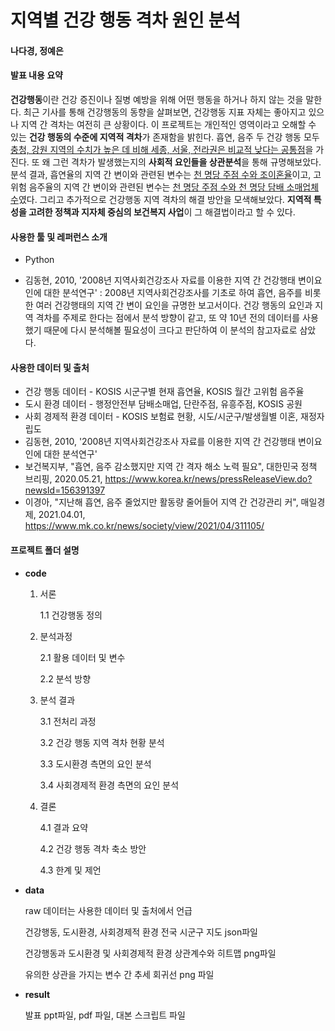 # 지역별 건강 행동 격차 원인 분석

#### 나다경, 정예은



#### 발표 내용 요약

**건강행동**이란 건강 증진이나 질병 예방을 위해 어떤 행동을 하거나 하지 않는 것을 말한다. 최근 기사를 통해 건강행동의 동향을 살펴보면, 건강행동 지표 자체는 좋아지고 있으나 지역 간 격차는 여전히 큰 상황이다. 이 프로젝트는 개인적인 영역이라고 오해할 수 있는 **건강 행동의 수준에 지역적 격차**가 존재함을 밝힌다. 흡연, 음주 두 건강 행동 모두 <u>충청, 강원 지역의 수치가 높은 데 비해 세종, 서울, 전라권은 비교적 낮다는 공통점</u>을 가진다. 또 왜 그런 격차가 발생했는지의 **사회적 요인들을 상관분석**을 통해 규명해보았다. 분석 결과, 흡연율의 지역 간 변이와 관련된 변수는 <u>천 명당 주점 수와 조이혼율</u>이고, 고위험 음주율의 지역 간 변이와 관련된 변수는 <u>천 명당 주점 수와 천 명당 담배 소매업체 수</u>였다. 그리고 추가적으로 건강행동 지역 격차의 해결 방안을 모색해보았다. **지역적 특성을 고려한 정책과 지자체 중심의 보건복지 사업**이 그 해결법이라고 할 수 있다.



#### 사용한 툴 및 레퍼런스 소개

- Python

- 김동현, 2010, '2008년 지역사회건강조사 자료를 이용한 지역 간 건강행태 변이요인에 대한 분석연구' : 2008년 지역사회건강조사를 기초로 하여 흡연, 음주를 비롯한 여러 건강행태의 지역 간 변이 요인을 규명한 보고서이다. 건강 행동의 요인과 지역 격차를 주제로 한다는 점에서 분석 방향이 같고, 또 약 10년 전의 데이터를 사용했기 때문에 다시 분석해볼 필요성이 크다고 판단하여 이 분석의 참고자료로 삼았다.



#### 사용한 데이터 및 출처

- 건강 행동 데이터  - KOSIS 시군구별 현재 흡연율, KOSIS 월간 고위험 음주율
- 도시 환경 데이터 - 행정안전부 담배소매업, 단란주점, 유흥주점, KOSIS 공원
- 사회 경제적 환경 데이터 - KOSIS 보험료 현황, 시도/시군구/발생월별 이혼, 재정자립도
- 김동현, 2010, '2008년 지역사회건강조사 자료를 이용한 지역 간 건강행태 변이요인에 대한 분석연구'
- 보건복지부, "흡연, 음주 감소했지만 지역 간 격자 해소 노력 필요", 대한민국 정책 브리핑, 2020.05.21, https://www.korea.kr/news/pressReleaseView.do?newsId=156391397
- 이경아, "지난해 흡연, 음주 줄었지만 활동량 줄어들어 지역 간 건강관리 커", 매일경제, 2021.04.01, https://www.mk.co.kr/news/society/view/2021/04/311105/



#### 프로젝트 폴더 설명

- **code**

  1. 서론

     1.1 건강행동 정의

  2. 분석과정

     2.1 활용 데이터 및 변수

     2.2 분석 방향

  3. 분석 결과

     3.1 전처리 과정

     3.2 건강 행동 지역 격차 현황 분석

     3.3 도시환경 측면의 요인 분석

     3.4 사회경제적 환경 측면의 요인 분석

  4. 결론

     4.1 결과 요약

     4.2 건강 행동 격차 축소 방안

     4.3 한계 및 제언

- **data**

  raw 데이터는 사용한 데이터 및 출처에서 언급

  건강행동, 도시환경, 사회경제적 환경 전국 시군구 지도 json파일

  건강행동과 도시환경 및 사회경제적 환경 상관계수와 히트맵 png파일

  유의한 상관을 가지는 변수 간 추세 회귀선 png 파일

- **result**

  발표 ppt파일, pdf 파일, 대본 스크립트 파일